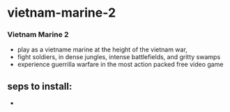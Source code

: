 # vietnam-marine-2

### Vietnam Marine 2
* play as a vietname marine at the height of the vietnam war,
* fight soldiers, in dense jungles, intense battlefields, and gritty swamps
* experience guerrilla warfare in the most action packed free video game

 ## seps to install:
 * 
